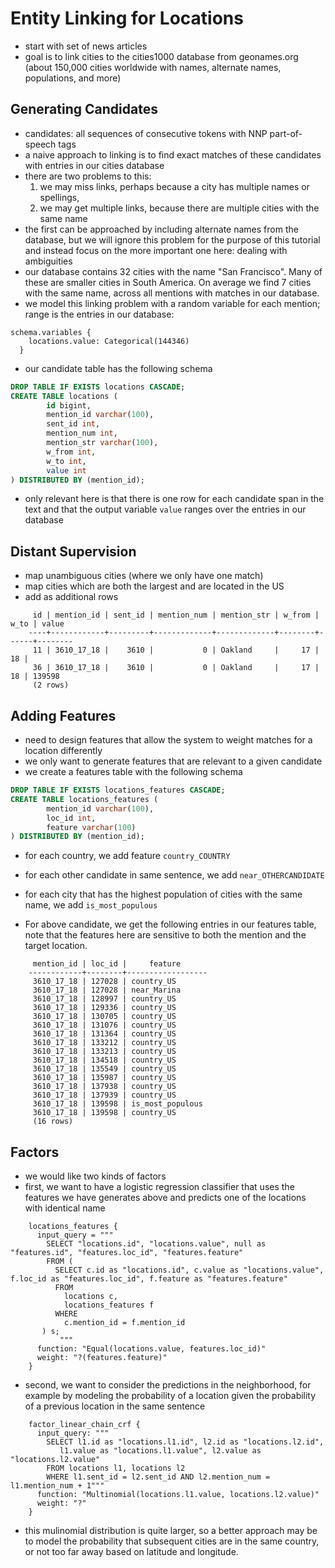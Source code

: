 # Entity Linking for Locations

* start with set of news articles
* goal is to link cities to the cities1000 database from geonames.org
  (about 150,000 cities worldwide with names, alternate names, populations, and more)

## Generating Candidates

* candidates: all sequences of consecutive tokens with NNP part-of-speech tags
* a naive approach to linking is to find exact matches of these candidates
  with entries in our cities database
* there are two problems to this:
  1. we may miss links, perhaps because a city has multiple names or spellings,
  2. we may get multiple links, because there are multiple cities with the same name
* the first can be approached by including alternate names from the database, but
  we will ignore this problem for the purpose of this tutorial and instead focus
  on the more important one here: dealing with ambiguities
* our database contains 32 cities with the name "San Francisco". Many of these are smaller
  cities in South America. On average we find 7 cities with the same name, across all
  mentions with matches in our database.
* we model this linking problem with a random variable for each mention;
  range is the entries in our database:

```
schema.variables {
    locations.value: Categorical(144346)
  }
```

* our candidate table has the following schema

```sql
DROP TABLE IF EXISTS locations CASCADE;
CREATE TABLE locations (
        id bigint,
        mention_id varchar(100),
        sent_id int,
        mention_num int,
        mention_str varchar(100),
        w_from int,
        w_to int,
        value int
) DISTRIBUTED BY (mention_id);
```

* only relevant here is that there is one row for each candidate span in the text
  and that the output variable `value` ranges over the entries in our database

## Distant Supervision

* map unambiguous cities (where we only have one match)
* map cities which are both the largest and are located in the US
* add as additional rows

```
     id | mention_id | sent_id | mention_num | mention_str | w_from | w_to | value
    ----+------------+---------+-------------+-------------+--------+------+--------
     11 | 3610_17_18 |    3610 |           0 | Oakland     |     17 |   18 |
     36 | 3610_17_18 |    3610 |           0 | Oakland     |     17 |   18 | 139598
     (2 rows)
```

## Adding Features

* need to design features that allow the system to weight matches for a location
  differently
* we only want to generate features that are relevant to a given candidate
* we create a features table with the following schema

```sql
DROP TABLE IF EXISTS locations_features CASCADE;
CREATE TABLE locations_features (
        mention_id varchar(100),
        loc_id int,
        feature varchar(100)
) DISTRIBUTED BY (mention_id);
```

* for each country, we add feature `country_COUNTRY` 
* for each other candidate in same sentence, we add `near_OTHERCANDIDATE`
* for each city that has the highest population of cities with the same name, we add `is_most_populous`

* For above candidate, we get the following entries in our features table, note that the features here are sensitive to both the mention and the target location.

```
     mention_id | loc_id |     feature
    ------------+--------+------------------
     3610_17_18 | 127028 | country_US
     3610_17_18 | 127028 | near_Marina
     3610_17_18 | 128997 | country_US
     3610_17_18 | 129336 | country_US
     3610_17_18 | 130705 | country_US
     3610_17_18 | 131076 | country_US
     3610_17_18 | 131364 | country_US
     3610_17_18 | 133212 | country_US
     3610_17_18 | 133213 | country_US
     3610_17_18 | 134518 | country_US
     3610_17_18 | 135549 | country_US
     3610_17_18 | 135987 | country_US
     3610_17_18 | 137938 | country_US
     3610_17_18 | 137939 | country_US
     3610_17_18 | 139598 | is_most_populous
     3610_17_18 | 139598 | country_US
     (16 rows)
```

## Factors

* we would like two kinds of factors
* first, we want to have a logistic regression classifier that uses the features we have generates above and predicts one of the locations with identical name

```
    locations_features {
      input_query = """
        SELECT "locations.id", "locations.value", null as "features.id", "features.loc_id", "features.feature"
        FROM (
          SELECT c.id as "locations.id", c.value as "locations.value", f.loc_id as "features.loc_id", f.feature as "features.feature"
          FROM
            locations c,
            locations_features f
          WHERE
            c.mention_id = f.mention_id
       ) s;
           """
      function: "Equal(locations.value, features.loc_id)"
      weight: "?(features.feature)"
    }
```

* second, we want to consider the predictions in the neighborhood, for example by modeling the probability of a location given the probability of a previous location in the same sentence
```
    factor_linear_chain_crf {
      input_query: """
        SELECT l1.id as "locations.l1.id", l2.id as "locations.l2.id",
           l1.value as "locations.l1.value", l2.value as "locations.l2.value"
        FROM locations l1, locations l2
        WHERE l1.sent_id = l2.sent_id AND l2.mention_num = l1.mention_num + 1"""
      function: "Multinomial(locations.l1.value, locations.l2.value)"
      weight: "?"
    }
```
* this mulinomial distribution is quite larger, so a better approach may be to model the probability that subsequent cities are in the same country, or not too far away based on latitude and longitude. 


